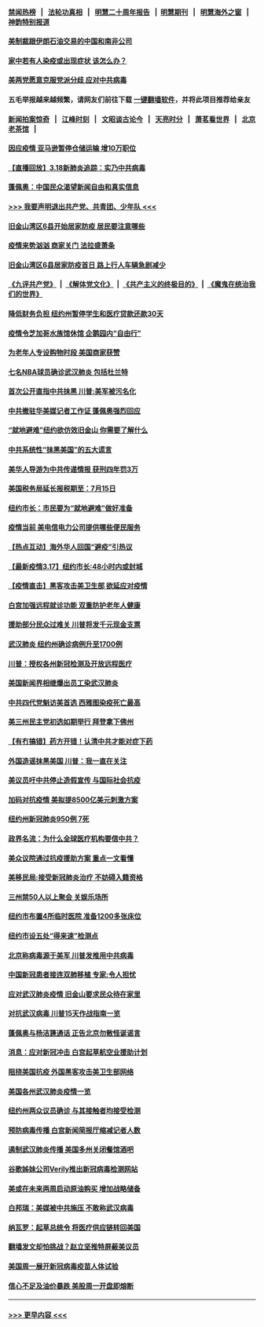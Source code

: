 #### [禁闻热榜](热点新闻.md?=0)  &nbsp;&nbsp;|&nbsp;&nbsp; [法轮功真相](https://github.com/gfw-breaker/truth/blob/master/README.md?=0) &nbsp;&nbsp;|&nbsp;&nbsp; [明慧二十周年报告](https://github.com/gfw-breaker/mh-reports/blob/master/README.md?=0) &nbsp;&nbsp;|&nbsp;&nbsp;[明慧期刊](https://github.com/gfw-breaker/mh-qikan) &nbsp;&nbsp;|&nbsp;&nbsp; [明慧海外之窗](https://github.com/gfw-breaker/mh-news/blob/master/README.md?=0) &nbsp;&nbsp;|&nbsp;&nbsp; [神韵特别报道](https://github.com/gfw-breaker/mh-news/blob/master/shenyun.md?=0)
#### [美制裁跟伊朗石油交易的中国和南非公司](../pages/nsc412/n11950224.md?t=03190131) 
#### [家中若有人染疫或出现症状 该怎么办？](../pages/nsc412/n11950165.md?t=03190131) 
#### [美两党愿意克服党派分歧 应对中共病毒](../pages/nsc412/n11950144.md?t=03190131) 
#### 五毛举报越来越频繁，请网友们前往下载 [一键翻墙软件](https://github.com/gfw-breaker/ssr-accounts)，并将此项目推荐给亲友
#### [新闻拍案惊奇](https://github.com/gfw-breaker/banned-news/blob/master/pages/link4.md) &nbsp;&nbsp;|&nbsp;&nbsp; [江峰时刻](https://github.com/gfw-breaker/banned-news/blob/master/pages/link4.md) &nbsp;&nbsp;|&nbsp;&nbsp; [文昭谈古论今](https://github.com/gfw-breaker/banned-news/blob/master/pages/link4.md) &nbsp;&nbsp;|&nbsp;&nbsp; [天亮时分](https://github.com/gfw-breaker/banned-news/blob/master/pages/link4.md) &nbsp;&nbsp;|&nbsp;&nbsp; [萧茗看世界](https://github.com/gfw-breaker/banned-news/blob/master/pages/link4.md) &nbsp;&nbsp;|&nbsp;&nbsp; [北京老茶馆](https://github.com/gfw-breaker/banned-news/blob/master/pages/link4.md) &nbsp;&nbsp;|&nbsp;&nbsp; 
#### [因应疫情 亚马逊暂停仓储运输 增10万职位](../pages/nsc412/n11949874.md?t=03190131) 
#### [【直播回放】3.18新肺炎追踪：实乃中共病毒](../pages/nsc412/n11949692.md?t=03190131) 
#### [蓬佩奥：中国民众渴望新闻自由和真实信息](../pages/nsc412/n11948448.md?t=03190131) 
#### [>>> 我要声明退出共产党、共青团、少年队 <<<](https://github.com/begood0513/goodnews/blob/master/quit/letter.md) 
#### [旧金山湾区6县开始居家防疫 居民要注意哪些](../pages/nsc412/n11949063.md?t=03190131) 
#### [疫情来势汹汹 商家关门  法拉盛萧条](../pages/nsc412/n11948913.md?t=03190131) 
#### [旧金山湾区6县居家防疫首日      路上行人车辆急剧减少](../pages/nsc412/n11948994.md?t=03190131) 
#### [《九评共产党》](https://github.com/begood0513/9ping.md/blob/master/README.md) &nbsp;|&nbsp; [《解体党文化》](../../../../jtdwh.md/blob/master/README.md)  &nbsp;|&nbsp; [《共产主义的终极目的》](../../../../gczydzjmd.md/blob/master/README.md) &nbsp;|&nbsp; [《魔鬼在统治我们的世界》](../../../../mgztzwmdsj.md/blob/master/README.md) 
#### [降低财务负担 纽约州暂停学生和医疗贷款还款30天](../pages/nsc412/n11948809.md?t=03190131) 
#### [疫情令芝加哥水族馆休馆 企鹅园内“自由行”](../pages/nsc412/n11948604.md?t=03190131) 
#### [为老年人专设购物时段 美国商家获赞](../pages/nsc412/n11948463.md?t=03190131) 
#### [七名NBA球员确诊武汉肺炎 包括杜兰特](../pages/nsc412/n11948426.md?t=03190131) 
#### [首次公开直指中共抺黑 川普:美军被污名化](../pages/nsc412/n11947947.md?t=03190131) 
#### [中共撤驻华美媒记者工作证 蓬佩奥强烈回应](../pages/nsc412/n11948259.md?t=03190131) 
#### [“就地避难”纽约欲仿效旧金山  你需要了解什么](../pages/nsc412/n11948233.md?t=03190131) 
#### [中共系统性“抹黑美国”的五大谎言](../pages/nsc412/n11948112.md?t=03190131) 
#### [美华人导游为中共传递情报 获刑四年罚3万](../pages/nsc412/n11948108.md?t=03190131) 
#### [美国税务局延长报税期至：7月15日](../pages/nsc412/n11947969.md?t=03190131) 
#### [纽约市长：市民要为“就地避难”做好准备](../pages/nsc412/n11948062.md?t=03190131) 
#### [疫情当前 美电信电力公司提供哪些便民服务](../pages/nsc412/n11947887.md?t=03190131) 
#### [【热点互动】海外华人回国“避疫”引热议](../pages/nsc412/n11947713.md?t=03190131) 
#### [【最新疫情3.17】纽约市长:48小时内或封城](../pages/nsc412/n11945621.md?t=03190131) 
#### [【疫情直击】黑客攻击美卫生部 欲延应对疫情](../pages/nsc412/n11947801.md?t=03190131) 
#### [白宫加强远程就诊功能 双重防护老年人健康](../pages/nsc412/n11947872.md?t=03190131) 
#### [援助部分民众过难关 川普将发千元现金支票](../pages/nsc412/n11947860.md?t=03190131) 
#### [武汉肺炎 纽约州确诊病例升至1700例](../pages/nsc412/n11947811.md?t=03190131) 
#### [川普：授权各州新冠检测及开放远程医疗](../pages/nsc412/n11947761.md?t=03190131) 
#### [美国新闻界相继爆出员工染武汉肺炎](../pages/nsc412/n11947617.md?t=03190131) 
#### [中共四代党魁访美首选 西雅图染疫死亡最高](../pages/nsc412/n11947602.md?t=03190131) 
#### [美三州民主党初选如期举行 拜登拿下佛州](../pages/nsc412/n11947538.md?t=03190131) 
#### [【有冇搞错】药方开错！认清中共才能对症下药](../pages/nsc412/n11947665.md?t=03190131) 
#### [外国造谣抹黑美国 川普：我一直在关注](../pages/nsc412/n11947559.md?t=03190131) 
#### [美议员吁中共停止造假宣传 与国际社会抗疫](../pages/nsc412/n11947378.md?t=03190131) 
#### [加码对抗疫情 美拟提8500亿美元刺激方案](../pages/nsc412/n11947394.md?t=03190131) 
#### [纽约州新冠肺炎950例 7死](../pages/nsc412/n11946095.md?t=03190131) 
#### [政界名流：为什么全球医疗机构要信中共？](../pages/nsc412/n11945479.md?t=03190131) 
#### [美众议院通过抗疫援助方案 重点一文看懂](../pages/nsc412/n11945750.md?t=03190131) 
#### [美移民局:接受新冠肺炎治疗 不妨碍入籍资格](../pages/nsc412/n11946121.md?t=03190131) 
#### [三州禁50人以上聚会  关娱乐场所](../pages/nsc412/n11946100.md?t=03190131) 
#### [纽约市布置4所临时医院 准备1200多张床位](../pages/nsc412/n11946092.md?t=03190131) 
#### [纽约市设五处“得来速”检测点](../pages/nsc412/n11946087.md?t=03190131) 
#### [北京称病毒源于美军 川普发推用中共病毒](../pages/nsc412/n11945945.md?t=03190131) 
#### [中国新冠患者接连双肺移植 专家:令人担忧](../pages/nsc412/n11945516.md?t=03190131) 
#### [应对武汉肺炎疫情 旧金山要求民众待在家里](../pages/nsc412/n11945757.md?t=03190131) 
#### [对抗武汉病毒 川普15天作战指南一览](../pages/nsc412/n11945503.md?t=03190131) 
#### [蓬佩奥与杨洁篪通话 正告北京勿散怪诞谣言](../pages/nsc412/n11945291.md?t=03190131) 
#### [消息：应对新冠冲击 白宫起草航空业援助计划](../pages/nsc412/n11945237.md?t=03190131) 
#### [阻挠美国抗疫 外国黑客攻击美卫生部网络](../pages/nsc412/n11945190.md?t=03190131) 
#### [美国各州武汉肺炎疫情一览](../pages/nsc412/n11944066.md?t=03190131) 
#### [纽约州两众议员确诊 与其接触者均接受检测](../pages/nsc412/n11944930.md?t=03190131) 
#### [预防病毒传播 白宫新闻简报厅缩减记者人数](../pages/nsc412/n11945023.md?t=03190131) 
#### [遏制武汉肺炎传播 美国多州关闭餐馆酒吧](../pages/nsc412/n11944857.md?t=03190131) 
#### [谷歌姊妹公司Verily推出新冠病毒检测网站](../pages/nsc412/n11945017.md?t=03190131) 
#### [美或在未来两周启动原油购买 增加战略储备](../pages/nsc412/n11944956.md?t=03190131) 
#### [白邦瑞：美媒被中共施压 不敢称武汉病毒](../pages/nsc412/n11944815.md?t=03190131) 
#### [纳瓦罗：起草总统令 将医疗供应链转回美国](../pages/nsc412/n11944808.md?t=03190131) 
#### [翻墙发文却怕挑战？赵立坚推特屏蔽美议员](../pages/nsc412/n11944758.md?t=03190131) 
#### [美国周一展开新冠病毒疫苗人体试验](../pages/nsc412/n11944761.md?t=03190131) 
#### [信心不足及油价暴跌 美股周一开盘即熔断](../pages/nsc412/n11944728.md?t=03190131) 

----
#### [ >>> 更早内容 <<< ](../indexes/nsc412-earlier.md)
